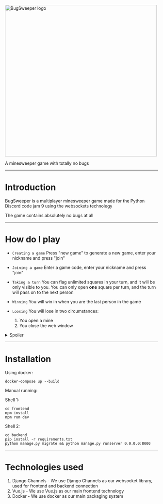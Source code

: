 <img src="https://user-images.githubusercontent.com/65498475/180652320-46cf78bb-ecd0-4305-a37c-09fb9bdea69b.svg" alt="BugSweeper logo" width="500">

A minesweeper game with totally no bugs

---

# Introduction #

BugSweeper is a multiplayer minesweeper game made for the Python Discord code jam 9 using the websockets technolegy

The game contains absolutely no bugs at all

---
# How do I play
- `Creating a game` Press "new game" to generate a new game, enter your nickname and press "join"  

- `Joining a game` Enter a game code, enter your nickname and press "join"

- `Taking a turn` You can flag unlimited squares in your turn, and it will be only visible to you. You can only open **one** square per turn, and the turn will pass on to the next person

- `Winning` You will win in when you are the last person in the game

- `Loosing` You will lose in two circumstances:
  1. You open a mine
  2. You close the web window

<details>
<summary>Spoiler</summary>

* `Bugs` Events can be discovered through posting in the chat


  <details>
  <summary>List of bugs</summary>

  1. del x, y
  2. tnt

  </details>
</details>

---
# Installation #
Using docker:
```shell
docker-compose up --build
```
Manual running:

Shell 1:
```shell
cd frontend
npm install
npm run dev
```
Shell 2:
```shell
cd backend
pip install -r requirements.txt
python manage.py migrate && python manage.py runserver 0.0.0.0:8000
```
---
# Technologies used

1. Django Channels - We use Django Channels as our websocket library, used for frontend and backend connection
2. Vue.js - We use Vue.js as our main frontend technology
3. Docker - We use docker as our main packaging system
